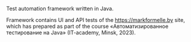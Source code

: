 Test automation framework written in Java.

Framework contains UI and API tests of the https://markformelle.by site,
which has prepared as part of the course «Автоматизированное тестирование на Java» (IT-academy, Minsk, 2023).